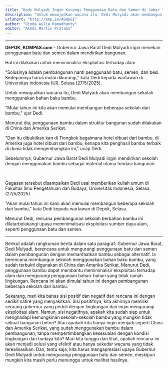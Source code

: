 ```yaml
---
title: "Dedi Mulyadi Ingin Kurangi Penggunaan Batu dan Semen di Jabar "
description: "Untuk mewujudkan wacana itu, Dedi Mulyadi akan membangun sekolah menggunakan bahan baku bambu."
urlshort: "http://kmp.im/AGHpGI"
author: "Dinda Aulia Ramadhanty"
editor: "Akhdi Martin Pratama"
---
```


---

**DEPOK, KOMPAS.com** - Gubernur Jawa Barat Dedi Mulyadi ingin menekan penggunaan batu dan semen dalam mendirikan bangunan.

Hal ini dilakukan untuk meminimalisir eksploitasi terhadap alam.

"Solusinya adalah pembangunan nanti penggunaan batu, semen, dan besi. Kedepannya harus mulai dikurangi," kata Dedi kepada wartawan di Universitas Indonesia (UI), Selasa (27/5/2025).

Untuk mewujudkan wacana itu, Dedi Mulyadi akan membangun sekolah menggunakan bahan baku bambu.

"Mulai tahun ini kita akan memulai membangun beberapa sekolah dari bambu," ujar Dedi.

Menurut dia, penggunaan bambu dalam struktur bangunan sudah dilakukan di China dan Amerika Serikat.

\"Dan itu dibuktikan kan di Tiongkok bagaimana hotel dibuat dari bambu, di Amerika juga hotel dibuat dari bambu, kenapa kita penghasil bambu terbaik di dunia tidak mengembangkan ini,\" ucap Dedi.

Sebelumnya, Gubernur Jawa Barat Dedi Mulyadi ingin mendirikan sekolah dengan menggunakan bambu sebagai material utama fondasi bangunan.

 

Gagasan tersebut disampaikan Dedi usai memberikan kuliah umum di Fakultas Ilmu Pengetahuan dan Budaya, Universitas Indonesia, Selasa (27/5/2025).

"Akan mulai tahun ini kami akan memulai membangun beberapa sekolah dari bambu," kata Dedi kepada wartawan di Depok, Selasa.

Menurut Dedi, rencana pembangunan sekolah berbahan bambu ini dilatarbelakangi upaya meminimalisasi eksploitasi sumber daya alam, seperti penggunaan batu dan semen.

---
Berikut adalah rangkuman berita dalam satu paragraf: Gubernur Jawa Barat, Dedi Mulyadi, berencana untuk mengurangi penggunaan batu dan semen dalam pembangunan dengan memanfaatkan bambu sebagai alternatif. Ia berencana membangun sekolah menggunakan bahan baku bambu, yang sudah terbukti digunakan di China dan Amerika Serikat. Menurut Dedi, penggunaan bambu dapat membantu meminimalisir eksploitasi terhadap alam dan mengurangi penggunaan bahan-bahan yang tidak ramah lingkungan. Rencana ini akan dimulai tahun ini dengan pembangunan beberapa sekolah dari bambu.

Sekarang, mari kita bahas sisi positif dan negatif dari rencana ini dengan sedikit satire yang menyakitkan. Sisi positifnya, kita akhirnya memiliki seorang gubernur yang peduli dengan lingkungan dan ingin mengurangi eksploitasi alam. Namun, sisi negatifnya, apakah kita sudah siap untuk menghadapi kemungkinan sekolah-sekolah bambu yang mungkin tidak sekuat bangunan beton? Atau apakah kita hanya ingin menjadi seperti China dan Amerika Serikat, yang sudah menggunakan bambu dalam pembangunan, tanpa mempertimbangkan kesesuaian dengan kondisi lingkungan dan budaya kita? Mari kita tunggu dan lihat, apakah rencana ini akan menjadi solusi yang efektif atau hanya sekedar wacana yang tidak terealisasikan. Dan, tentu saja, kita harus mengapresiasi upaya Gubernur Dedi Mulyadi untuk mengurangi penggunaan batu dan semen, meskipun mungkin kita masih perlu menunggu untuk melihat hasilnya.
